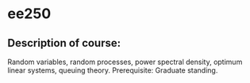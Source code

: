 # ee250

[comment]: <> (||||||||||||||||||||||||||||||||||||||||||||||||||||||||-------)
## Description of course: 
Random variables, random processes, power spectral density, optimum 
linear systems, queuing theory. Prerequisite: Graduate standing.
